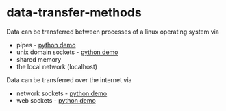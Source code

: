 # data-transfer-methods

Data can be transferred between processes of a linux operating system via
* pipes - [python demo](https://github.com/gratach/test-data-transfer/tree/main/pipes)
* unix domain sockets - [python demo](https://github.com/gratach/test-data-transfer/tree/main/unix-domain-socket-asyncio)
* shared memory
* the local network (localhost)

Data can be transferred over the internet via
* network sockets - [python demo](https://github.com/gratach/test-data-transfer/tree/main/network-socket-asyncio)
* web sockets - [python demo](https://github.com/gratach/test-data-transfer/tree/main/websocket-asyncio)
